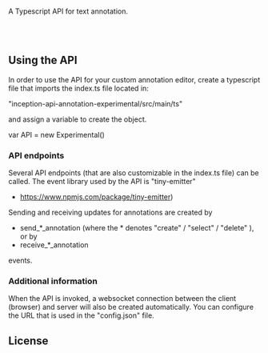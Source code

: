 <p align="center">
  <br/>
  <br/><br/>
</p>

A Typescript API for text annotation. 

<br/>
<br/>

## Using the API
In order to use the API for your custom annotation editor, create a typescript file
that imports the index.ts file located in:

"inception-api-annotation-experimental/src/main/ts"

and assign a variable to create the object. 

var API = new Experimental()



### API endpoints
Several API endpoints (that are also customizable in the index.ts file) can be called.
The event library used by the API is "tiny-emitter" 
- https://www.npmjs.com/package/tiny-emitter)

Sending and receiving updates for annotations are created by
- send_*_annotation (where the * denotes "create" / "select" / "delete" ), or by
- receive_*_annotation

events.


### Additional information
When the API is invoked, a websocket connection between the client (browser) and server will
also be created automatically. You can configure the URL that is used
in the "config.json" file. 
    
## License

